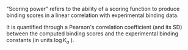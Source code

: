 "Scoring power" refers to the ability of a scoring function to produce binding scores in a linear correlation with experimental binding data. 

It is quantified through a Pearson's correlation coefficient (and its SD) between the computed binding scores and the experimental binding constants (in units $\log K_a$ ). 

